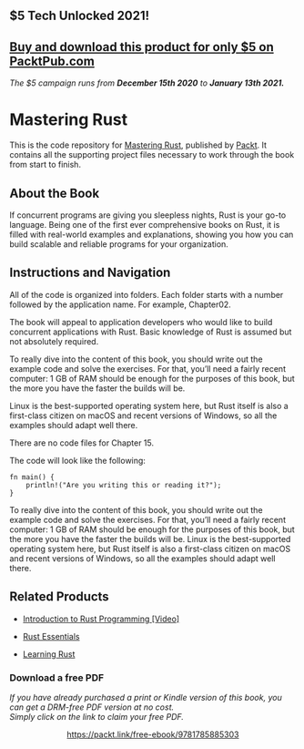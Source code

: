 ## $5 Tech Unlocked 2021!
[Buy and download this product for only $5 on PacktPub.com](https://www.packtpub.com/)
-----
*The $5 campaign         runs from __December 15th 2020__ to __January 13th 2021.__*

# Mastering Rust
This is the code repository for [Mastering Rust](https://www.packtpub.com/application-development/mastering-rust?utm_source=github&utm_medium=repository&utm_campaign=9781785885303), published by [Packt](https://www.packtpub.com/?utm_source=github). It contains all the supporting project files necessary to work through the book from start to finish.
## About the Book
If concurrent programs are giving you sleepless nights, Rust is your go-to language. Being one of the first ever comprehensive books on Rust, it is filled with real-world examples and explanations, showing you how you can build scalable and reliable programs for your organization.
## Instructions and Navigation
All of the code is organized into folders. Each folder starts with a number followed by the application name. For example, Chapter02.

The book will appeal to application developers who would like to build concurrent applications with Rust. Basic knowledge of Rust is assumed but not absolutely required.

To really dive into the content of this book, you should write out the example code and solve the exercises. For that, you’ll need a fairly recent computer: 1 GB of RAM should be enough for the purposes of this book, but the more you have the faster the builds will be.

Linux is the best-supported operating system here, but Rust itself is also a first-class citizen on macOS and recent versions of Windows, so all the examples should adapt well there.

There are no code files for Chapter 15.

The code will look like the following:
```
fn main() {
    println!("Are you writing this or reading it?");
}
```

To really dive into the content of this book, you should write out the example code and solve the exercises. For that, you’ll need a fairly recent computer: 1 GB of RAM should be enough for the purposes of this book, but the more you have the faster the builds will be. Linux is the best-supported operating system here, but Rust itself is also a first-class citizen on macOS and recent versions of Windows, so all the examples should adapt well there.


## Related Products
* [Introduction to Rust Programming [Video]](https://www.packtpub.com/application-development/introduction-rust-programming-video?utm_source=github&utm_medium=repository&utm_campaign=9781786466068)

* [Rust Essentials](https://www.packtpub.com/application-development/rust-essentials?utm_source=github&utm_medium=repository&utm_campaign=9781785285769)

* [Learning Rust](https://www.packtpub.com/application-development/learning-rust?utm_source=github&utm_medium=repository&utm_campaign=9781785884306)

### Download a free PDF

 <i>If you have already purchased a print or Kindle version of this book, you can get a DRM-free PDF version at no cost.<br>Simply click on the link to claim your free PDF.</i>
<p align="center"> <a href="https://packt.link/free-ebook/9781785885303">https://packt.link/free-ebook/9781785885303 </a> </p>